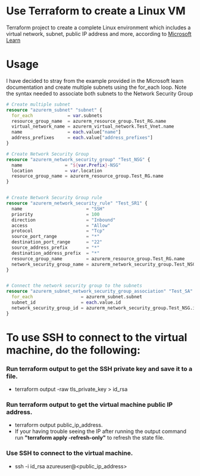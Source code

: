 # Use Terraform to create a Linux VM

Terraform project to create a complete Linux environment which includes a virtual network, subnet, public IP address and more, according to <a href= 
"https://learn.microsoft.com/en-us/azure/virtual-machines/linux/quick-create-terraform">Microsoft Learn</a>


# Usage

I have decided to stray from the example provided in the Microsoft learn documentation and create multiple subnets using the for_each loop. Note the syntax needed to associate both subnets to the Network Security Group

```terraform
# Create multiple subnet
resource "azurerm_subnet" "subnet" {
  for_each             = var.subnets
  resource_group_name  = azurerm_resource_group.Test_RG.name
  virtual_network_name = azurerm_virtual_network.Test_Vnet.name
  name                 = each.value["name"]
  address_prefixes     = each.value["address_prefixes"]
}

# Create Network Security Group
resource "azurerm_network_security_group" "Test_NSG" {
  name                = "${var.Prefix}-NSG"
  location            = var.location
  resource_group_name = azurerm_resource_group.Test_RG.name
}


# Create Network Security Group rule
resource "azurerm_network_security_rule" "Test_SR1" {
  name                        = "SSH"
  priority                    = 100
  direction                   = "Inbound"
  access                      = "Allow"
  protocol                    = "Tcp"
  source_port_range           = "*"
  destination_port_range      = "22"
  source_address_prefix       = "*"
  destination_address_prefix  = "*"
  resource_group_name         = azurerm_resource_group.Test_RG.name
  network_security_group_name = azurerm_network_security_group.Test_NSG.name
}


# Connect the network security group to the subnets
resource "azurerm_subnet_network_security_group_association" "Test_SA" {
  for_each                  = azurerm_subnet.subnet
  subnet_id                 = each.value.id
  network_security_group_id = azurerm_network_security_group.Test_NSG.id
}
```
# To use SSH to connect to the virtual machine, do the following:

### Run terraform output to get the SSH private key and save it to a file.
 - terraform output -raw tls_private_key > id_rsa

### Run terraform output to get the virtual machine public IP address.
 - terraform output public_ip_address. 
 - If your having trouble seeing the IP after running the output command run **"terraform apply -refresh-only"** to refresh the state file.

### Use SSH to connect to the virtual machine.
 - ssh -i id_rsa azureuser@<public_ip_address>
